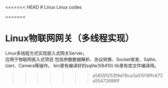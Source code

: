 <<<<<<< HEAD
﻿# Linux
Linux codes

=======
# Linux物联网网关（多线程实现）
Linux多线程方式实现嵌入式网关Server。  
   应用于物联网嵌入式项目
 包括参数数据解析、协议转换、Socket收发、Sqlite、Uart、Camera等操作。 bin里有编译好的sqlite3(6410) lib里有库文件编译用。

>>>>>>> a58591253f9d78ca3a51019ffc672a55472686ff
